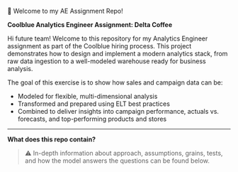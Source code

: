👋 Welcome to my AE Assignment Repo!

**Coolblue Analytics Engineer Assignment: Delta Coffee**

Hi future team! Welcome to this repository for my Analytics Engineer assignment as part of the Coolblue hiring process.
This project demonstrates how to design and implement a modern analytics stack, from raw data ingestion to a well-modeled warehouse ready for business analysis.

The goal of this exercise is to show how sales and campaign data can be:
- Modeled for flexible, multi-dimensional analysis
- Transformed and prepared using ELT best practices
- Combined to deliver insights into campaign performance, actuals vs. forecasts, and top-performing products and stores

---

**What does this repo contain?**

> ⚠️ In-depth information about approach, assumptions, grains, tests, and how the model
> answers the questions can be found below.

